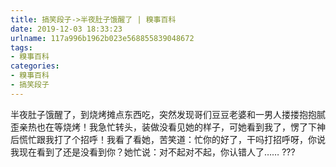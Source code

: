 ```yaml
---
title: 搞笑段子->半夜肚子饿醒了 | 糗事百科
date: 2019-12-03 18:33:23
urlname: 117a996b1962b023e568855839048672
tags: 
- 糗事百科
categories:
- 糗事百科
- 搞笑段子
---
```

半夜肚子饿醒了，到烧烤摊点东西吃，突然发现哥们豆豆老婆和一男人搂搂抱抱腻歪亲热也在等烧烤！我急忙转头，装做没看见她的样子，可她看到我了，愣了下神后慌忙跟我打了个招呼！我看了看她，苦笑道：忙你的好了，干吗打招呼呀，你说我现在看到了还是没看到你？她忙说：对不起对不起，你认错人了…… ???


